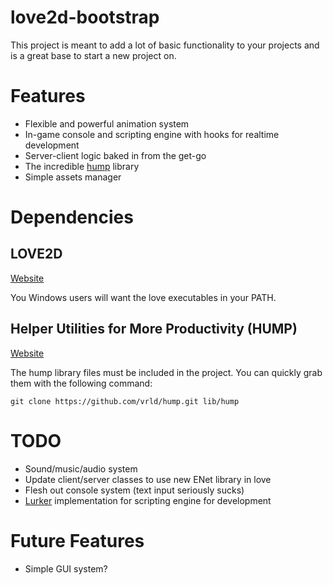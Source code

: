 # love2d-bootstrap

This project is meant to add a lot of basic functionality to your projects and is a great base to start a new project on.

# Features

* Flexible and powerful animation system
* In-game console and scripting engine with hooks for realtime development
* Server-client logic baked in from the get-go
* The incredible [hump][hump] library
* Simple assets manager

# Dependencies

## LOVE2D

[Website][love2d]

You Windows users will want the love executables in your PATH.

## Helper Utilities for More Productivity (HUMP)

[Website][hump]

The hump library files must be included in the project. You can quickly grab them with the following command:

`git clone https://github.com/vrld/hump.git lib/hump`

# TODO

* Sound/music/audio system
* Update client/server classes to use new ENet library in love
* Flesh out console system (text input seriously sucks)
* [Lurker][lurker] implementation for scripting engine for development

# Future Features
* Simple GUI system?

[love2d]: https://love2d.org
[hump]: http://vrld.github.io/hump
[lurker]: https://github.com/rxi/lurker
